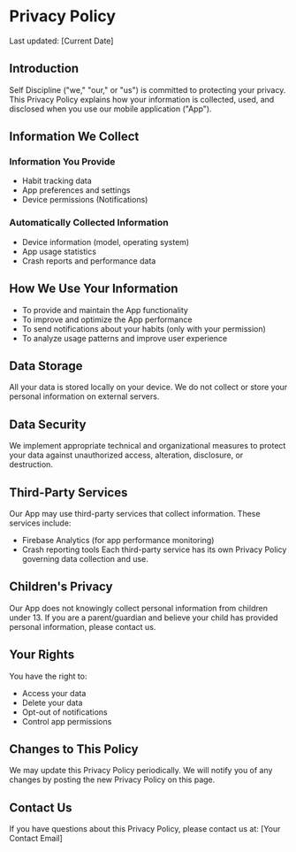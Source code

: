 # Privacy Policy

Last updated: [Current Date]

## Introduction
Self Discipline ("we," "our," or "us") is committed to protecting your privacy. This Privacy Policy explains how your information is collected, used, and disclosed when you use our mobile application ("App").

## Information We Collect

### Information You Provide
- Habit tracking data
- App preferences and settings
- Device permissions (Notifications)

### Automatically Collected Information
- Device information (model, operating system)
- App usage statistics
- Crash reports and performance data

## How We Use Your Information
- To provide and maintain the App functionality
- To improve and optimize the App performance
- To send notifications about your habits (only with your permission)
- To analyze usage patterns and improve user experience

## Data Storage
All your data is stored locally on your device. We do not collect or store your personal information on external servers.

## Data Security
We implement appropriate technical and organizational measures to protect your data against unauthorized access, alteration, disclosure, or destruction.

## Third-Party Services
Our App may use third-party services that collect information. These services include:
- Firebase Analytics (for app performance monitoring)
- Crash reporting tools
Each third-party service has its own Privacy Policy governing data collection and use.

## Children's Privacy
Our App does not knowingly collect personal information from children under 13. If you are a parent/guardian and believe your child has provided personal information, please contact us.

## Your Rights
You have the right to:
- Access your data
- Delete your data
- Opt-out of notifications
- Control app permissions

## Changes to This Policy
We may update this Privacy Policy periodically. We will notify you of any changes by posting the new Privacy Policy on this page.

## Contact Us
If you have questions about this Privacy Policy, please contact us at:
[Your Contact Email] 
